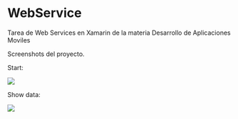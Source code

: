 # WebService
Tarea de Web Services en Xamarin de la materia Desarrollo de Aplicaciones Moviles

Screenshots del proyecto.

Start:

![](Images/Screenshot%20(19).png)


Show data:

![](Images/Screenshot%20(18).png)
